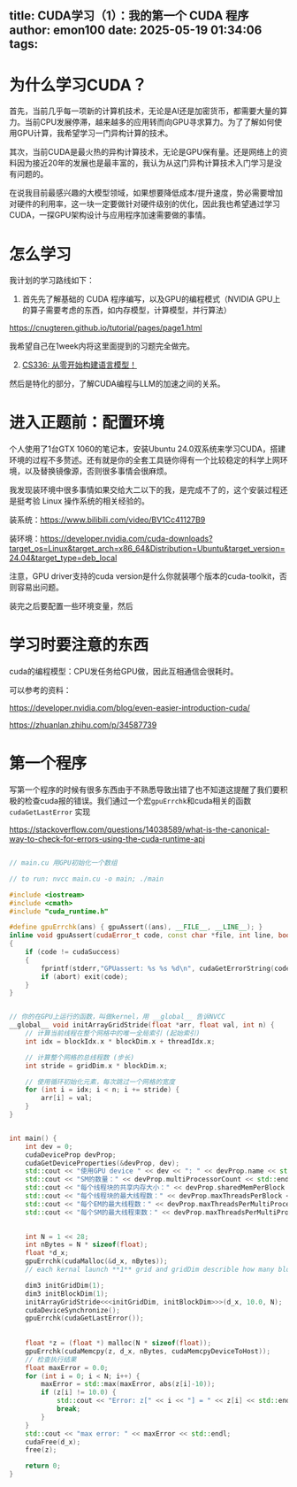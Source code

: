 title: CUDA学习（1）：我的第一个 CUDA 程序
author: emon100
date: 2025-05-19 01:34:06
tags:
---
# 为什么学习CUDA？

首先，当前几乎每一项新的计算机技术，无论是AI还是加密货币，都需要大量的算力。当前CPU发展停滞，越来越多的应用转而向GPU寻求算力。为了了解如何使用GPU计算，我希望学习一门异构计算的技术。

其次，当前CUDA是最火热的异构计算技术，无论是GPU保有量。还是网络上的资料因为接近20年的发展也是最丰富的，我认为从这门异构计算技术入门学习是没有问题的。

在说我目前最感兴趣的大模型领域，如果想要降低成本/提升速度，势必需要增加对硬件的利用率，这一块一定要做针对硬件级别的优化，因此我也希望通过学习CUDA，一探GPU架构设计与应用程序加速需要做的事情。


# 怎么学习

我计划的学习路线如下：

1. 首先先了解基础的 CUDA 程序编写，以及GPU的编程模式（NVIDIA GPU上的算子需要考虑的东西，如内存模型，计算模型，并行算法）

https://cnugteren.github.io/tutorial/pages/page1.html

我希望自己在1week内将这里面提到的习题完全做完。


2. [CS336: 从零开始构建语言模型！](https://www.bilibili.com/video/BV13SV9zdEhX?spm_id_from=333.788.videopod.sections&vd_source=17e0887adabbc84dcbb9ca464dc647fd)

然后是特化的部分，了解CUDA编程与LLM的加速之间的关系。



# 进入正题前：配置环境

个人使用了1台GTX 1060的笔记本，安装Ubuntu 24.0双系统来学习CUDA，搭建环境的过程不多赘述。还有就是你的全套工具链你得有一个比较稳定的科学上网环境，以及替换镜像源，否则很多事情会很麻烦。

我发现装环境中很多事情如果交给大二以下的我，是完成不了的，这个安装过程还是挺考验 Linux 操作系统的相关经验的。

装系统：https://www.bilibili.com/video/BV1Cc41127B9

装环境：https://developer.nvidia.com/cuda-downloads?target_os=Linux&target_arch=x86_64&Distribution=Ubuntu&target_version=24.04&target_type=deb_local

注意，GPU driver支持的cuda version是什么你就装哪个版本的cuda-toolkit，否则容易出问题。

装完之后要配置一些环境变量，然后

# 学习时要注意的东西

cuda的编程模型：CPU发任务给GPU做，因此互相通信会很耗时。

可以参考的资料：

https://developer.nvidia.com/blog/even-easier-introduction-cuda/

https://zhuanlan.zhihu.com/p/34587739


# 第一个程序

写第一个程序的时候有很多东西由于不熟悉导致出错了也不知道这提醒了我们要积极的检查cuda报的错误。我们通过一个宏`gpuErrchk`和cuda相关的函数 `cudaGetLastError` 实现

https://stackoverflow.com/questions/14038589/what-is-the-canonical-way-to-check-for-errors-using-the-cuda-runtime-api


```c++

// main.cu 用GPU初始化一个数组

// to run: nvcc main.cu -o main; ./main

#include <iostream>
#include <cmath>
#include "cuda_runtime.h"

#define gpuErrchk(ans) { gpuAssert((ans), __FILE__, __LINE__); }
inline void gpuAssert(cudaError_t code, const char *file, int line, bool abort=true)
{
    if (code != cudaSuccess)
    {
        fprintf(stderr,"GPUassert: %s %s %d\n", cudaGetErrorString(code), file, line);
        if (abort) exit(code);
    }
}


// 你的在GPU上运行的函数，叫做kernel，用 __global__ 告诉NVCC
__global__ void initArrayGridStride(float *arr, float val, int n) {
    // 计算当前线程在整个网格中的唯一全局索引 (起始索引)
    int idx = blockIdx.x * blockDim.x + threadIdx.x;

    // 计算整个网格的总线程数 (步长)
    int stride = gridDim.x * blockDim.x;

    // 使用循环初始化元素，每次跳过一个网格的宽度
    for (int i = idx; i < n; i += stride) {
        arr[i] = val;
    }
}


int main() {
    int dev = 0;
    cudaDeviceProp devProp;
    cudaGetDeviceProperties(&devProp, dev);
    std::cout << "使用GPU device " << dev << ": " << devProp.name << std::endl;
    std::cout << "SM的数量：" << devProp.multiProcessorCount << std::endl;
    std::cout << "每个线程块的共享内存大小：" << devProp.sharedMemPerBlock / 1024.0 << " KB" << std::endl;
    std::cout << "每个线程块的最大线程数：" << devProp.maxThreadsPerBlock << std::endl;
    std::cout << "每个EM的最大线程数：" << devProp.maxThreadsPerMultiProcessor << std::endl;
    std::cout << "每个SM的最大线程束数：" << devProp.maxThreadsPerMultiProcessor / 32 << std::endl;

    
    int N = 1 << 28;
    int nBytes = N * sizeof(float);
    float *d_x;
    gpuErrchk(cudaMalloc(&d_x, nBytes));
    // each kernal launch **1** grid and gridDim describle how many blocks

    dim3 initGridDim(1);
    dim3 initBlockDim(1);
    initArrayGridStride<<<initGridDim, initBlockDim>>>(d_x, 10.0, N);
    cudaDeviceSynchronize();
    gpuErrchk(cudaGetLastError());
    
    
    float *z = (float *) malloc(N * sizeof(float));
    gpuErrchk(cudaMemcpy(z, d_x, nBytes, cudaMemcpyDeviceToHost));
    // 检查执行结果
    float maxError = 0.0;
    for (int i = 0; i < N; i++) {
        maxError = std::max(maxError, abs(z[i]-10));
        if (z[i] != 10.0) {
            std::cout << "Error: z[" << i << "] = " << z[i] << std::endl;
            break;
        }
    }
    std::cout << "max error: " << maxError << std::endl;
    cudaFree(d_x);
    free(z);

    return 0;
}


```
















